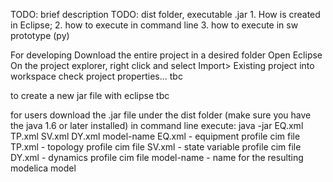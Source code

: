 TODO: brief description
TODO: dist folder, executable .jar 1. How is created in Eclipse; 2. how to execute in command line 3. how to execute in sw prototype (py)

For developing
Download the entire project in a desired folder
Open Eclipse
On the project explorer, right click and select Import> Existing project into workspace
check project properties... tbc

to create a new jar file with eclipse
tbc

for users
download the .jar file under the dist folder
(make sure you have the java 1.6 or later installed)
in command line execute: java -jar EQ.xml TP.xml SV.xml DY.xml model-name
EQ.xml - equipment profile cim file
TP.xml - topology profile cim file
SV.xml - state variable profile cim file
DY.xml - dynamics profile cim file
model-name - name for the resulting modelica model
